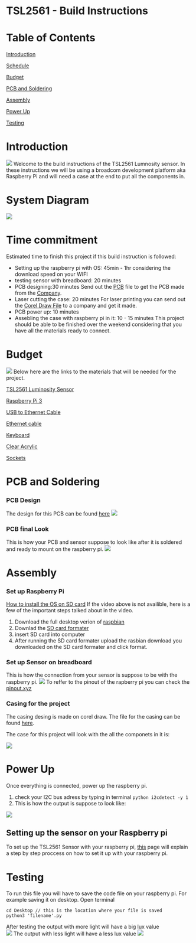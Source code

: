 # TSL2561 - Build Instructions 
# Table of Contents 

[Introduction](https://github.com/simransaini1999/Lumi-Monitor#Introduction)

[Schedule](https://github.com/simransaini1999/Lumi-Monitor#Schedule)

[Budget](https://github.com/simransaini1999/Lumi-Monitor#Budget)

[PCB and Soldering](https://github.com/simransaini1999/Lumi-Monitor#PCB-and-Soldering)

[Assembly](https://github.com/simransaini1999/Lumi-Monitor#Assembly)

[Power Up](https://github.com/simransaini1999/Lumi-Monitor#Power-Up)

[Testing](https://github.com/simransaini1999/Lumi-Monitor#Testing)



# Introduction
![](Images/Casing/IMG-0004.jpg)
Welcome to the build instructions of the TSL2561 Lumnosity sensor. In these instructions we will be using a broadcom development platform aka Raspberry Pi and will need a case  at the end to put all the components in.
# System Diagram
![](Images/UML.JPG)
# Time commitment
Estimated time to finish this project if this build instruction is followed: 
- Setting up the raspberry pi with OS: 45min - 1hr considering the download speed on your WIFI
- testing sensor with breadboard: 20 minutes  
- PCB designing:30 minutes 
Send out the [PCB](Electronics/Fritzing/printing_PCB.fzz) file to get the PCB made from the [Company](http://support.seeedstudio.com/). 
- Laser cutting the case: 20 minutes
For laser printing you can send out the [Corel Draw File](Mechanical/FINAL1999.cdr) to a company and get it made. 
- PCB power up: 10 minutes
- Assebling the case with raspberry pi in it: 10 - 15 minutes
This project should be able to be finished over the weekend considering that you have all the materials ready to connect. 
# Budget
![](Images/Budget.JPG)
Below here are the links to the materials that will be needed for the project. 

[TSL2561 Luminosity Sensor](https://bit.ly/2l9bKFb)

[Raspberry Pi 3](https://amzn.to/2CayCcg)

[USB to Ethernet Cable](https://amzn.to/2KhWU8z)

[Ethernet cable](https://amzn.to/2qSPrWv)

[Keyboard ](https://amzn.to/3565wHF)

[Clear Acrylic](https://amzn.to/2LEbLLd)

[Sockets](https://amzn.to/2RwjQFD)
# PCB and Soldering 
### PCB Design 
The design for this PCB can be found [here](Electronics/Fritzing/printing_PCB.fzz)
![](Images/printing_PCB_pcb.png)
### PCB final Look
This is how your PCB and sensor suppose to look like after it is soldered and ready to mount on the raspberry pi.
![](Images/IMG-0112.jpg)

# Assembly 
### Set up Raspberry Pi
[How to install the OS on SD card](https://www.youtube.com/watch?v=jsi50bCo_W4)
If the video above is not availible, here is a few of the important steps talked about in the video.
1. Download the full desktop verion of [raspbian](https://www.raspberrypi.org/downloads/raspbian/)
2. Downlad the [SD card formater](https://www.sdcard.org/downloads/formatter/)
3. insert SD card into computer
4. After running the SD card formater upload the rasbian download you downloaded on the SD card formater and click format. 
### Set up Sensor on breadboard
This is how the connection from your sensor is suppose to be with the raspberry pi.
![](Images/Fritzing/with_raspberrypi_bb.jpg)
To reffer to the pinout of the rapberry pi you can check the [pinout.xyz](https://pinout.xyz/)
### Casing for the project 
The casing desing is made on corel draw. The file for the casing can be found [here](Mechanical/FINAL1999.cdr).

The case for this project will look with the all the componets in it is:

![](Images/Casing/IMG-0004.jpg)

# Power Up
Once everything is connected, power up the raspberry pi.
1. check your I2C bus adress by typing in terminal ```python i2cdetect -y 1```
2. This is how the output is suppose to look like: 

![](Images/I2CBus.png)
## Setting up the sensor on your Raspberry pi
To set up the TSL2561 Sensor with your raspberry pi, [this](https://learn.adafruit.com/tsl2561/python-circuitpython) page will explain a step by step proccess on how to set it up with your raspberry pi. 
# Testing 
To run this file you will have to save the code file on your raspberry pi. For example saving it on desktop. 
Open terminal
```
cd Desktop // this is the location where your file is saved 
python3 'filename'.py
```
After testing the output with more light will have a big lux value  
![](Images/sensor_light.jpg)
The output with less light will have a less lux value 
![](Images/sensor_covered.jpg)




